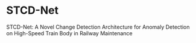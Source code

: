 # STCD-Net
STCD-Net: A Novel Change Detection Architecture for Anomaly Detection on High-Speed Train Body in Railway Maintenance
